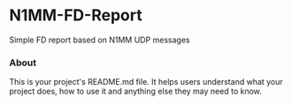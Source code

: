 N1MM-FD-Report
==============

Simple FD report based on N1MM UDP messages

### About

This is your project's README.md file. It helps users understand what your
project does, how to use it and anything else they may need to know.